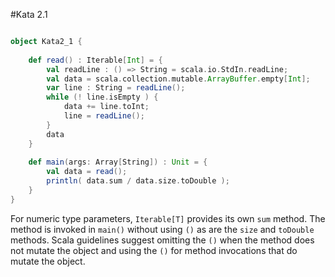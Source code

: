 #Kata 2.1

```scala

object Kata2_1 {
    
    def read() : Iterable[Int] = {
        val readLine : () => String = scala.io.StdIn.readLine;
        val data = scala.collection.mutable.ArrayBuffer.empty[Int];
        var line : String = readLine();
        while (! line.isEmpty ) {
            data += line.toInt;
            line = readLine();
        }
        data 
    }
    
    def main(args: Array[String]) : Unit = {
        val data = read();
        println( data.sum / data.size.toDouble );   
    }
}
```

For numeric type parameters, `Iterable[T]` provides its own `sum` method. The method is invoked in `main()` without using `()` 
as are the `size` and `toDouble` methods. Scala guidelines suggest omitting the `()` when the method does not mutate the object
and using the `()` for method invocations that do mutate the object.
